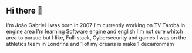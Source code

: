 ## Hi there 👋

I'm João Gabriel
I was born in 2007
I'm currently working on TV Tarobá in engine area
I'm learning Software engine and english
I'm not sure whitch area to pursue but I like, Full-stack, Cybersecurity and games
I was on the athletics team in Londrina and 1 of my dreans is make 1 decaironmam
